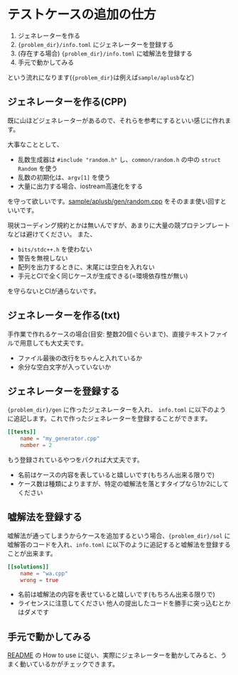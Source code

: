 # テストケースの追加の仕方

1. ジェネレーターを作る
1. `{problem_dir}/info.toml` にジェネレーターを登録する
1. (存在する場合) `{problem_dir}/info.toml` に嘘解法を登録する
1. 手元で動かしてみる

という流れになります(`{problem_dir}`は例えば`sample/aplusb`など)

## ジェネレーターを作る(CPP)

既に山ほどジェネレーターがあるので、それらを参考にするといい感じに作れます。

大事なこととして、

- 乱数生成器は `#include "random.h"` し、`common/random.h` の中の `struct Random` を使う
- 乱数の初期化は、`argv[1]` を使う
- 大量に出力する場合、iostream高速化をする

を守って欲しいです。[sample/aplusb/gen/random.cpp](../sample/aplusb/gen/random.cpp) をそのまま使い回すといいです。

現状コーディング規約とかは無いんですが、あまりに大量の競プロテンプレートなどは避けてください。
また、

- `bits/stdc++.h` を使わない
- 警告を無視しない
- 配列を出力するときに、末尾には空白を入れない
- 手元とCIで全く同じケースが生成できる(=環境依存性が無い)

を守らないとCIが通らないです。

## ジェネレーターを作る(txt)

手作業で作れるケースの場合(目安: 整数20個ぐらいまで)、直接テキストファイルで用意しても大丈夫です。

- ファイル最後の改行をちゃんと入れているか
- 余分な空白文字が入っていないか

## ジェネレーターを登録する

`{problem_dir}/gen` に作ったジェネレーターを入れ、
`info.toml` に以下のように追記します。これで作ったジェネレーターを登録することができます。

```toml
[[tests]]
    name = "my_generator.cpp"
    number = 2
```

もう登録されているやつをパクれば大丈夫です。

- 名前はケースの内容を表していると嬉しいです(もちろん出来る限りで)
- ケース数は種類によりますが、特定の嘘解法を落とすタイプなら1か2にしてください

## 嘘解法を登録する

嘘解法が通ってしまうからケースを追加するという場合、`{problem_dir}/sol` に嘘解答のコードを入れ、`info.toml` に以下のように追記すると嘘解法を登録することが出来ます。

```toml
[[solutions]]
    name = "wa.cpp"
    wrong = true
```

- 名前は嘘解法の内容を表せていると嬉しいです(もちろん出来る限りで)
- ライセンスに注意してください 他人の提出したコードを勝手に突っ込むとかはダメです

## 手元で動かしてみる

[README](../README.md) の How to use に従い、実際にジェネレーターを動かしてみると、うまく動いているかがチェックできます。
